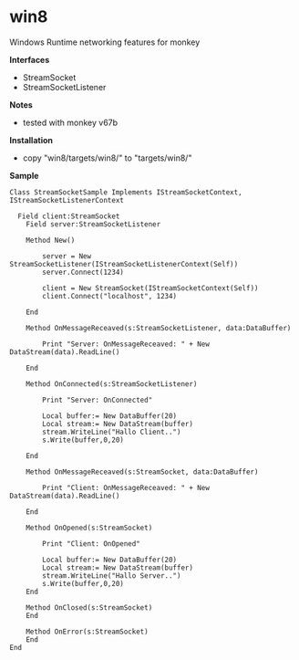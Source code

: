 win8
====

Windows Runtime networking features for monkey

**Interfaces**

*  StreamSocket
*  StreamSocketListener

**Notes**

*  tested with monkey v67b


**Installation**

*  copy "win8/targets/win8/" to "targets/win8/"


**Sample**

```monkey
Class StreamSocketSample Implements IStreamSocketContext, IStreamSocketListenerContext

  Field client:StreamSocket
	Field server:StreamSocketListener
	 
	Method New()
	
		server = New StreamSocketListener(IStreamSocketListenerContext(Self))
		server.Connect(1234)
		
		client = New StreamSocket(IStreamSocketContext(Self))
		client.Connect("localhost", 1234)
		
	End
	
	Method OnMessageReceaved(s:StreamSocketListener, data:DataBuffer)
	
		Print "Server: OnMessageReceaved: " + New DataStream(data).ReadLine()
		
	End 
	
	Method OnConnected(s:StreamSocketListener)
	
		Print "Server: OnConnected"
		
		Local buffer:= New DataBuffer(20)
		Local stream:= New DataStream(buffer)
		stream.WriteLine("Hallo Client..")
		s.Write(buffer,0,20)
		
	End 
	
	Method OnMessageReceaved(s:StreamSocket, data:DataBuffer)
	
		Print "Client: OnMessageReceaved: " + New DataStream(data).ReadLine()
	
	End 
	
	Method OnOpened(s:StreamSocket)
	
		Print "Client: OnOpened"
		
		Local buffer:= New DataBuffer(20)
		Local stream:= New DataStream(buffer)
		stream.WriteLine("Hallo Server..")
		s.Write(buffer,0,20)
	End 
	
	Method OnClosed(s:StreamSocket)
	End 
	
	Method OnError(s:StreamSocket)
	End 
End
```
